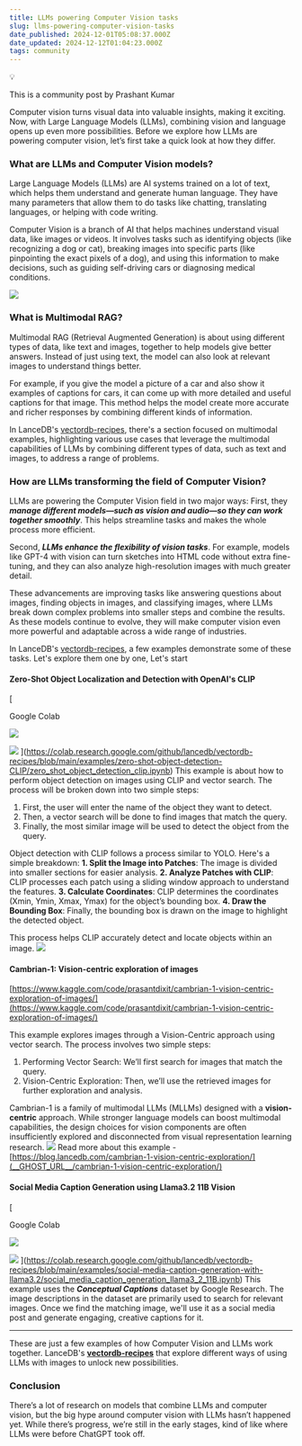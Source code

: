 ```yaml
---
title: LLMs powering Computer Vision tasks
slug: llms-powering-computer-vision-tasks
date_published: 2024-12-01T05:08:37.000Z
date_updated: 2024-12-12T01:04:23.000Z
tags: community
---
```


💡

This is a community post by Prashant Kumar

Computer vision turns visual data into valuable insights, making it exciting. Now, with Large Language Models (LLMs), combining vision and language opens up even more possibilities. Before we explore how LLMs are powering computer vision, let’s first take a quick look at how they differ.

### What are LLMs and Computer Vision models?

Large Language Models (LLMs) are AI systems trained on a lot of text, which helps them understand and generate human language. They have many parameters that allow them to do tasks like chatting, translating languages, or helping with code writing.

Computer Vision is a branch of AI that helps machines understand visual data, like images or videos. It involves tasks such as identifying objects (like recognizing a dog or cat), breaking images into specific parts (like pinpointing the exact pixels of a dog), and using this information to make decisions, such as guiding self-driving cars or diagnosing medical conditions.

![](__GHOST_URL__/content/images/2024/11/image.png)
### What is Multimodal RAG?

Multimodal RAG (Retrieval Augmented Generation) is about using different types of data, like text and images, together to help models give better answers. Instead of just using text, the model can also look at relevant images to understand things better.

For example, if you give the model a picture of a car and also show it examples of captions for cars, it can come up with more detailed and useful captions for that image. This method helps the model create more accurate and richer responses by combining different kinds of information.

In LanceDB's [vectordb-recipes](https://github.com/lancedb/vectordb-recipes), there's a section focused on multimodal examples, highlighting various use cases that leverage the multimodal capabilities of LLMs by combining different types of data, such as text and images, to address a range of problems.

### How are LLMs transforming the field of Computer Vision?

LLMs are powering the Computer Vision field in two major ways:
First, they ***manage different models—such as vision and audio—so they can work together smoothly***. This helps streamline tasks and makes the whole process more efficient.

Second, ***LLMs enhance the flexibility of vision tasks***. For example, models like GPT-4 with vision can turn sketches into HTML code without extra fine-tuning, and they can also analyze high-resolution images with much greater detail.

These advancements are improving tasks like answering questions about images, finding objects in images, and classifying images, where LLMs break down complex problems into smaller steps and combine the results. As these models continue to evolve, they will make computer vision even more powerful and adaptable across a wide range of industries.

In LanceDB's [vectordb-recipes](https://github.com/lancedb/vectordb-recipes), a few examples demonstrate some of these tasks. Let's explore them one by one, Let's start 

#### Zero-Shot Object Localization and Detection with OpenAI's CLIP
[

Google Colab

![](__GHOST_URL__/content/images/icon/favicon-12.ico)

![](__GHOST_URL__/content/images/thumbnail/colab_favicon_256px-12.png)
](https://colab.research.google.com/github/lancedb/vectordb-recipes/blob/main/examples/zero-shot-object-detection-CLIP/zero_shot_object_detection_clip.ipynb)
This example is about how to perform object detection on images using CLIP and vector search. The process will be broken down into two simple steps:

1. First, the user will enter the name of the object they want to detect.
2. Then, a vector search will be done to find images that match the query.
3. Finally, the most similar image will be used to detect the object from the query.

Object detection with CLIP follows a process similar to YOLO. Here's a simple breakdown:
**1. Split the Image into Patches**: The image is divided into smaller sections for easier analysis.
**2. Analyze Patches with CLIP**: CLIP processes each patch using a sliding window approach to understand the features.
**3. Calculate Coordinates**: CLIP determines the coordinates (Xmin, Ymin, Xmax, Ymax) for the object’s bounding box.
**4. Draw the Bounding Box**: Finally, the bounding box is drawn on the image to highlight the detected object.

This process helps CLIP accurately detect and locate objects within an image.
![](__GHOST_URL__/content/images/2024/11/image-1.png)
#### Cambrian-1: Vision-centric exploration of images

[https://www.kaggle.com/code/prasantdixit/cambrian-1-vision-centric-exploration-of-images/](https://www.kaggle.com/code/prasantdixit/cambrian-1-vision-centric-exploration-of-images/)

This example explores images through a Vision-Centric approach using vector search. The process involves two simple steps:

1. Performing Vector Search: We’ll first search for images that match the query.
2. Vision-Centric Exploration: Then, we’ll use the retrieved images for further exploration and analysis.

Cambrian-1 is a family of multimodal LLMs (MLLMs) designed with a **vision-centric** approach. While stronger language models can boost multimodal capabilities, the design choices for vision components are often insufficiently explored and disconnected from visual representation learning research.
![](__GHOST_URL__/content/images/2024/11/image-2.png)
Read more about this example - [https://blog.lancedb.com/cambrian-1-vision-centric-exploration/](__GHOST_URL__/cambrian-1-vision-centric-exploration/)

#### Social Media Caption Generation using Llama3.2 11B Vision
[

Google Colab

![](__GHOST_URL__/content/images/icon/favicon-13.ico)

![](__GHOST_URL__/content/images/thumbnail/colab_favicon_256px-13.png)
](https://colab.research.google.com/github/lancedb/vectordb-recipes/blob/main/examples/social-media-caption-generation-with-llama3.2/social_media_caption_generation_llama3_2_11B.ipynb)
This example uses the ***Conceptual Captions*** dataset by Google Research. The image descriptions in the dataset are primarily used to search for relevant images. Once we find the matching image, we'll use it as a social media post and generate engaging, creative captions for it.

---

These are just a few examples of how Computer Vision and LLMs work together. LanceDB's [**vectordb-recipes**](https://github.com/lancedb/vectordb-recipes) that explore different ways of using LLMs with images to unlock new possibilities.

### Conclusion

There’s a lot of research on models that combine LLMs and computer vision, but the big hype around computer vision with LLMs hasn’t happened yet. While there’s progress, we’re still in the early stages, kind of like where LLMs were before ChatGPT took off.
